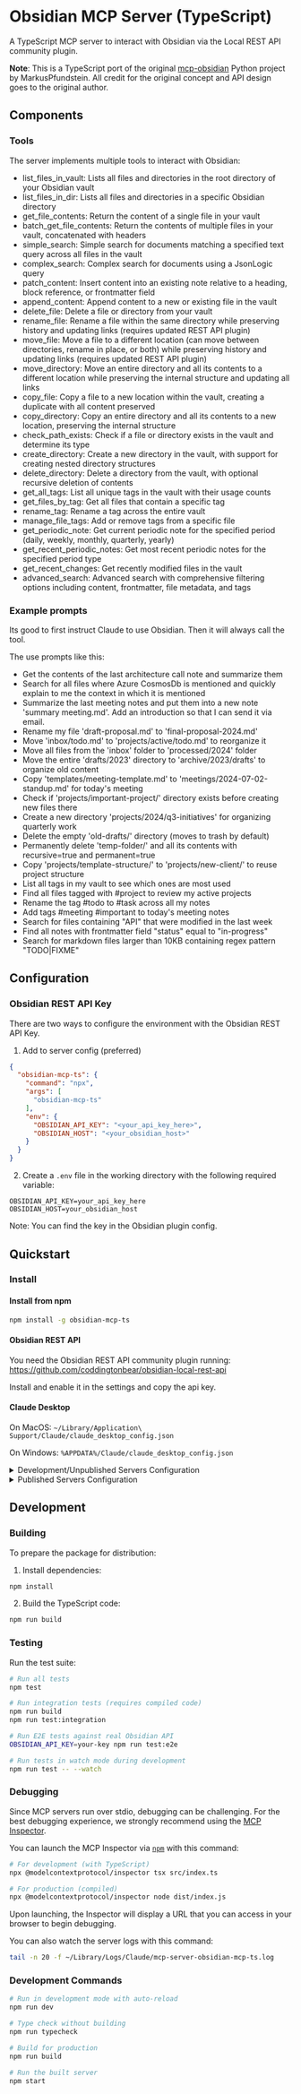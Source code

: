 # Obsidian MCP Server (TypeScript)

A TypeScript MCP server to interact with Obsidian via the Local REST API community plugin.

**Note**: This is a TypeScript port of the original [mcp-obsidian](https://github.com/MarkusPfundstein/mcp-obsidian) Python project by MarkusPfundstein. All credit for the original concept and API design goes to the original author.

## Components

### Tools

The server implements multiple tools to interact with Obsidian:

- list_files_in_vault: Lists all files and directories in the root directory of your Obsidian vault
- list_files_in_dir: Lists all files and directories in a specific Obsidian directory
- get_file_contents: Return the content of a single file in your vault
- batch_get_file_contents: Return the contents of multiple files in your vault, concatenated with headers
- simple_search: Simple search for documents matching a specified text query across all files in the vault
- complex_search: Complex search for documents using a JsonLogic query
- patch_content: Insert content into an existing note relative to a heading, block reference, or frontmatter field
- append_content: Append content to a new or existing file in the vault
- delete_file: Delete a file or directory from your vault
- rename_file: Rename a file within the same directory while preserving history and updating links (requires updated REST API plugin)
- move_file: Move a file to a different location (can move between directories, rename in place, or both) while preserving history and updating links (requires updated REST API plugin)
- move_directory: Move an entire directory and all its contents to a different location while preserving the internal structure and updating all links
- copy_file: Copy a file to a new location within the vault, creating a duplicate with all content preserved
- copy_directory: Copy an entire directory and all its contents to a new location, preserving the internal structure
- check_path_exists: Check if a file or directory exists in the vault and determine its type
- create_directory: Create a new directory in the vault, with support for creating nested directory structures
- delete_directory: Delete a directory from the vault, with optional recursive deletion of contents
- get_all_tags: List all unique tags in the vault with their usage counts
- get_files_by_tag: Get all files that contain a specific tag
- rename_tag: Rename a tag across the entire vault
- manage_file_tags: Add or remove tags from a specific file
- get_periodic_note: Get current periodic note for the specified period (daily, weekly, monthly, quarterly, yearly)
- get_recent_periodic_notes: Get most recent periodic notes for the specified period type
- get_recent_changes: Get recently modified files in the vault
- advanced_search: Advanced search with comprehensive filtering options including content, frontmatter, file metadata, and tags

### Example prompts

Its good to first instruct Claude to use Obsidian. Then it will always call the tool.

The use prompts like this:
- Get the contents of the last architecture call note and summarize them
- Search for all files where Azure CosmosDb is mentioned and quickly explain to me the context in which it is mentioned
- Summarize the last meeting notes and put them into a new note 'summary meeting.md'. Add an introduction so that I can send it via email.
- Rename my file 'draft-proposal.md' to 'final-proposal-2024.md'
- Move 'inbox/todo.md' to 'projects/active/todo.md' to reorganize it
- Move all files from the 'inbox' folder to 'processed/2024' folder
- Move the entire 'drafts/2023' directory to 'archive/2023/drafts' to organize old content
- Copy 'templates/meeting-template.md' to 'meetings/2024-07-02-standup.md' for today's meeting
- Check if 'projects/important-project/' directory exists before creating new files there
- Create a new directory 'projects/2024/q3-initiatives' for organizing quarterly work
- Delete the empty 'old-drafts/' directory (moves to trash by default)
- Permanently delete 'temp-folder/' and all its contents with recursive=true and permanent=true
- Copy 'projects/template-structure/' to 'projects/new-client/' to reuse project structure
- List all tags in my vault to see which ones are most used
- Find all files tagged with #project to review my active projects
- Rename the tag #todo to #task across all my notes
- Add tags #meeting #important to today's meeting notes
- Search for files containing "API" that were modified in the last week
- Find all notes with frontmatter field "status" equal to "in-progress"
- Search for markdown files larger than 10KB containing regex pattern "TODO|FIXME"

## Configuration

### Obsidian REST API Key

There are two ways to configure the environment with the Obsidian REST API Key. 

1. Add to server config (preferred)

```json
{
  "obsidian-mcp-ts": {
    "command": "npx",
    "args": [
      "obsidian-mcp-ts"
    ],
    "env": {
      "OBSIDIAN_API_KEY": "<your_api_key_here>",
      "OBSIDIAN_HOST": "<your_obsidian_host>"
    }
  }
}
```

2. Create a `.env` file in the working directory with the following required variable:

```
OBSIDIAN_API_KEY=your_api_key_here
OBSIDIAN_HOST=your_obsidian_host
```

Note: You can find the key in the Obsidian plugin config.

## Quickstart

### Install

#### Install from npm

```bash
npm install -g obsidian-mcp-ts
```

#### Obsidian REST API

You need the Obsidian REST API community plugin running: https://github.com/coddingtonbear/obsidian-local-rest-api

Install and enable it in the settings and copy the api key.

#### Claude Desktop

On MacOS: `~/Library/Application\ Support/Claude/claude_desktop_config.json`

On Windows: `%APPDATA%/Claude/claude_desktop_config.json`

<details>
  <summary>Development/Unpublished Servers Configuration</summary>
  
```json
{
  "mcpServers": {
    "obsidian-mcp-ts": {
      "command": "node",
      "args": [
        "<path_to>/obsidian-mcp-ts/dist/index.js"
      ],
      "env": {
        "OBSIDIAN_API_KEY": "<YOUR_OBSIDIAN_API_KEY>"
      }
    }
  }
}
```
</details>

<details>
  <summary>Published Servers Configuration</summary>
  
```json
{
  "mcpServers": {
    "obsidian-mcp-ts": {
      "command": "npx",
      "args": [
        "obsidian-mcp-ts"
      ],
      "env": {
        "OBSIDIAN_API_KEY": "<YOUR_OBSIDIAN_API_KEY>"
      }
    }
  }
}
```
</details>

## Development

### Building

To prepare the package for distribution:

1. Install dependencies:
```bash
npm install
```

2. Build the TypeScript code:
```bash
npm run build
```

### Testing

Run the test suite:

```bash
# Run all tests
npm test

# Run integration tests (requires compiled code)
npm run build
npm run test:integration

# Run E2E tests against real Obsidian API
OBSIDIAN_API_KEY=your-key npm run test:e2e

# Run tests in watch mode during development
npm run test -- --watch
```

### Debugging

Since MCP servers run over stdio, debugging can be challenging. For the best debugging
experience, we strongly recommend using the [MCP Inspector](https://github.com/modelcontextprotocol/inspector).

You can launch the MCP Inspector via [`npm`](https://docs.npmjs.com/downloading-and-installing-node-js-and-npm) with this command:

```bash
# For development (with TypeScript)
npx @modelcontextprotocol/inspector tsx src/index.ts

# For production (compiled)
npx @modelcontextprotocol/inspector node dist/index.js
```

Upon launching, the Inspector will display a URL that you can access in your browser to begin debugging.

You can also watch the server logs with this command:

```bash
tail -n 20 -f ~/Library/Logs/Claude/mcp-server-obsidian-mcp-ts.log
```

### Development Commands

```bash
# Run in development mode with auto-reload
npm run dev

# Type check without building
npm run typecheck

# Build for production
npm run build

# Run the built server
npm start
```
